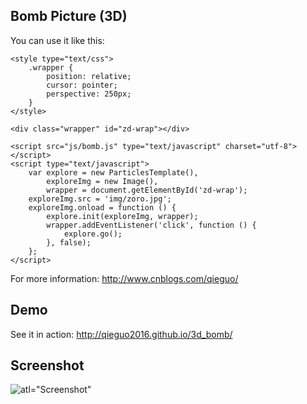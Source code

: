 Bomb Picture (3D)
---

You can use it like this: 

	<style type="text/css">
		.wrapper {
			position: relative;
			cursor: pointer;
			perspective: 250px;
		}
	</style>
	
	<div class="wrapper" id="zd-wrap"></div>
			
	<script src="js/bomb.js" type="text/javascript" charset="utf-8"></script>
	<script type="text/javascript">
		var explore = new ParticlesTemplate(),
			exploreImg = new Image(),
			wrapper = document.getElementById('zd-wrap');
		exploreImg.src = 'img/zoro.jpg';	
		exploreImg.onload = function () {
			explore.init(exploreImg, wrapper);
			wrapper.addEventListener('click', function () {
				explore.go();
			}, false);
		};
	</script>

For more information: http://www.cnblogs.com/qieguo/

Demo
---

See it in action: http://qieguo2016.github.io/3d_bomb/

Screenshot
---

![atl="Screenshot"](https://github.com/qieguo2016/3d_bomb/blob/master/img/Screenshot.gif?raw=true)
